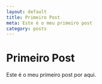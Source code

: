 ```yaml
---
layout: default
title: Primeiro Post
meta: Este é o meu primeiro post
category: posts
---
```


# Primeiro Post 

Este é o meu primeiro post por aqui. 